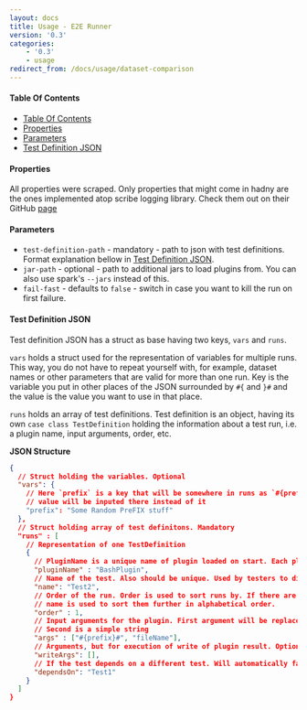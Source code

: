 ```yaml
---
layout: docs
title: Usage - E2E Runner
version: '0.3'
categories:
    - '0.3'
    - usage
redirect_from: /docs/usage/dataset-comparison
---
```


#### Table Of Contents
- [Table Of Contents](#table-of-contents)
- [Properties](#properties)
- [Parameters](#parameters)
- [Test Definition JSON](#test-definition-json)

#### Properties

All properties were scraped. Only properties that might come in hadny are the ones implemented atop scribe logging library. Check them out on their GitHub [page](https://github.com/outr/scribe)
#### Parameters

- `test-definition-path` - mandatory - path to json with test definitions. Format explanation bellow in [Test Definition JSON](#test-definition-json).
- `jar-path` - optional - path to additional jars to load plugins from. You can also use spark's `--jars` instead of this.
- `fail-fast` - defaults to `false` - switch in case you want to kill the run on first failure.

#### Test Definition JSON

Test definition JSON has a struct as base having two keys, `vars` and `runs`. 

`vars` holds a struct used for the representation of variables for multiple runs. This way, you do not have to repeat yourself with, for example, dataset names or other parameters that are valid for more than one run. Key is the variable you put in other places of the JSON surrounded by `#{` and `}#` and the value is the value you want to use in that place.

`runs` holds an array of test definitions. Test definition is an object, having its own `case class TestDefinition` holding the information about a test run, i.e. a plugin name, input arguments, order, etc. 

**JSON Structure**

```json
{
  // Struct holding the variables. Optional
  "vars": {
    // Here `prefix` is a key that will be somewhere in runs as `#{prefix}#` and the 
    // value will be inputed there instead of it
    "prefix": "Some Random PreFIX stuff"
  },
  // Struct holding array of test definitons. Mandatory
  "runs" : [
    // Representation of one TestDefinition
    {
      // PluginName is a unique name of plugin loaded on start. Each plugin has its own specific name
      "pluginName" : "BashPlugin",
      // Name of the test. Also should be unique. Used by testers to differentiate runs
      "name": "Test2",
      // Order of the run. Order is used to sort runs by. If there are multiple same order elements,
      // name is used to sort them further in alphabetical order.
      "order" : 1,
      // Input arguments for the plugin. First argument will be replaced by var `prefix`.
      // Second is a simple string
      "args" : ["#{prefix}#", "fileName"],
      // Arguments, but for execution of write of plugin result. Optional
      "writeArgs": [],
      // If the test depends on a different test. Will automatically fail if dependee failed. Optional
      "dependsOn": "Test1"
    }
  ]
}
```
